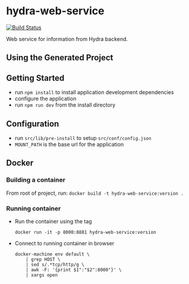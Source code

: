 hydra-web-service
==============
[![Build Status](https://travis-ci.org/usgs/hydra-web-service.svg?branch=master)](https://travis-ci.org/usgs/hydra-web-service)

Web service for information from Hydra backend.


Using the Generated Project
---------------------------

## Getting Started
- run `npm install` to install application development dependencies
- configure the application
- run `npm run dev` from the install directory

## Configuration
- run `src/lib/pre-install` to setup `src/conf/config.json`
- `MOUNT_PATH` is the base url for the application


## Docker

### Building a container

From root of project, run:
    ```
    docker build -t hydra-web-service:version .
    ```

### Running container

- Run the container using the tag
    ```
    docker run -it -p 8000:8881 hydra-web-service:version
    ```

- Connect to running container in browser
    ```
    docker-machine env default \
        | grep HOST \
        | sed s/.*tcp/http/g \
        | awk -F: '{print $1":"$2":8000"}' \
        | xargs open
    ```
